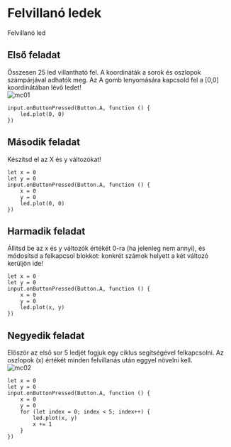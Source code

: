 # Felvillanó ledek
Felvillanó led

## Első feladat
Összesen 25 led villantható fel. 
A koordináták a sorok és oszlopok számpárjával adhatók meg. Az A gomb lenyomására kapcsold fel a [0,0] koordinátában lévő ledet!  
![mc01](https://user-images.githubusercontent.com/40439488/127630823-d15a95d4-222e-4435-83ed-e26d66101e9d.png) 
```blocks
input.onButtonPressed(Button.A, function () {
    led.plot(0, 0)	
})
```

## Második feladat
Készítsd el az X és y változókat!
```blocks
let x = 0
let y = 0
input.onButtonPressed(Button.A, function () {
    x = 0
    y = 0
    led.plot(0, 0)
})
```

## Harmadik feladat
Állítsd be az x és y változók értékét 0-ra (ha jelenleg nem annyi), és módosítsd a felkapcsol blokkot: konkrét számok helyett a két változó kerüljön ide!
```blocks
let x = 0
let y = 0
input.onButtonPressed(Button.A, function () {
    x = 0
    y = 0
    led.plot(x, y)
})
```

## Negyedik feladat
Először az első sor 5 ledjét fogjuk egy ciklus segítségével felkapcsolni. 
Az oszlopok (x) értékét minden felvillanás után eggyel növelni kell.  
![mc02](https://user-images.githubusercontent.com/40439488/127650720-4a190641-667a-466c-ba75-d4f3a6b599b1.png)
```blocks
let x = 0
let y = 0
input.onButtonPressed(Button.A, function () {
    x = 0
    y = 0
    for (let index = 0; index < 5; index++) {
        led.plot(x, y)
        x += 1
    }
})
```